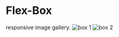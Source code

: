 # Flex-Box
responsive image gallery.
![box 1](https://user-images.githubusercontent.com/66555692/88902074-53f52900-d26f-11ea-8027-668a1826495f.png)
![box 2](https://user-images.githubusercontent.com/66555692/88902067-50fa3880-d26f-11ea-971f-1c531636686a.png)

